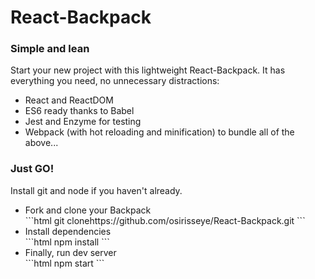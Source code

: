 # React-Backpack

<h3>Simple and lean</h3>
<p>Start your new project with this lightweight React-Backpack. It has everything you need, no unnecessary distractions:</p>
<ul>
    <li>React and ReactDOM </li>
    <li>ES6 ready thanks to Babel</li>
    <li>Jest and Enzyme for testing</li>
    <li>Webpack (with hot reloading and minification) to bundle all of the above...</li>
</ul>

<h3>Just GO!</h3>
<p>Install git and node if you haven't already.</p>
<ul>
    <li>Fork and clone your Backpack</li>
```html
git clonehttps://github.com/osirisseye/React-Backpack.git
```
    <li>Install dependencies</li>
```html
npm install
```
    <li>Finally, run dev server</li>
```html
npm start
```
</ul>




